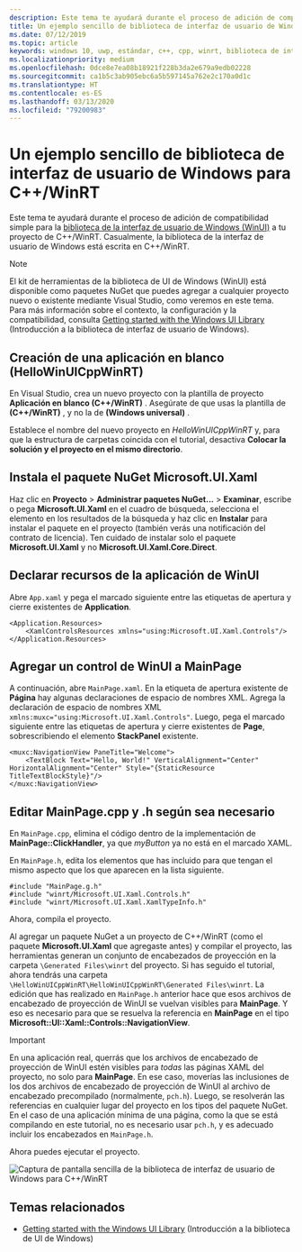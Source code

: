 ```yaml
---
description: Este tema te ayudará durante el proceso de adición de compatibilidad simple con WinUI en un proyecto de C++/WinRT.
title: Un ejemplo sencillo de biblioteca de interfaz de usuario de Windows para C++/WinRT
ms.date: 07/12/2019
ms.topic: article
keywords: windows 10, uwp, estándar, c++, cpp, winrt, biblioteca de interfaz de usuario de Windows, WinUI
ms.localizationpriority: medium
ms.openlocfilehash: 0dce8e7ea08b18921f228b3da2e679a9edb02228
ms.sourcegitcommit: ca1b5c3ab905ebc6a5b597145a762e2c170a0d1c
ms.translationtype: HT
ms.contentlocale: es-ES
ms.lasthandoff: 03/13/2020
ms.locfileid: "79200983"
---
```

# <a name="a-simple-cwinrt-windows-ui-library-example"></a>Un ejemplo sencillo de biblioteca de interfaz de usuario de Windows para C++/WinRT

Este tema te ayudará durante el proceso de adición de compatibilidad simple para la [biblioteca de la interfaz de usuario de Windows (WinUI)](https://github.com/Microsoft/microsoft-ui-xaml) a tu proyecto de C++/WinRT. Casualmente, la biblioteca de la interfaz de usuario de Windows está escrita en C++/WinRT.

> [!NOTE]
> El kit de herramientas de la biblioteca de UI de Windows (WinUI) está disponible como paquetes NuGet que puedes agregar a cualquier proyecto nuevo o existente mediante Visual Studio, como veremos en este tema. Para más información sobre el contexto, la configuración y la compatibilidad, consulta [Getting started with the Windows UI Library](/uwp/toolkits/winui/getting-started) (Introducción a la biblioteca de interfaz de usuario de Windows).

## <a name="create-a-blank-app-hellowinuicppwinrt"></a>Creación de una aplicación en blanco (HelloWinUICppWinRT)

En Visual Studio, crea un nuevo proyecto con la plantilla de proyecto **Aplicación en blanco (C++/WinRT)** . Asegúrate de que usas la plantilla de **(C++/WinRT)** , y no la de **(Windows universal)** .

Establece el nombre del nuevo proyecto en *HelloWinUICppWinRT* y, para que la estructura de carpetas coincida con el tutorial, desactiva **Colocar la solución y el proyecto en el mismo directorio**.

## <a name="install-the-microsoftuixaml-nuget-package"></a>Instala el paquete NuGet Microsoft.UI.Xaml

Haz clic en **Proyecto** \> **Administrar paquetes NuGet...** \> **Examinar**, escribe o pega **Microsoft.UI.Xaml** en el cuadro de búsqueda, selecciona el elemento en los resultados de la búsqueda y haz clic en **Instalar** para instalar el paquete en el proyecto (también verás una notificación del contrato de licencia). Ten cuidado de instalar solo el paquete **Microsoft.UI.Xaml** y no **Microsoft.UI.Xaml.Core.Direct**.

## <a name="declare-winui-application-resources"></a>Declarar recursos de la aplicación de WinUI

Abre `App.xaml` y pega el marcado siguiente entre las etiquetas de apertura y cierre existentes de **Application**.

```xaml
<Application.Resources>
    <XamlControlsResources xmlns="using:Microsoft.UI.Xaml.Controls"/>
</Application.Resources>
```

## <a name="add-a-winui-control-to-mainpage"></a>Agregar un control de WinUI a MainPage

A continuación, abre `MainPage.xaml`. En la etiqueta de apertura existente de **Página** hay algunas declaraciones de espacio de nombres XML. Agrega la declaración de espacio de nombres XML `xmlns:muxc="using:Microsoft.UI.Xaml.Controls"`. Luego, pega el marcado siguiente entre las etiquetas de apertura y cierre existentes de **Page**, sobrescribiendo el elemento **StackPanel** existente.

```xaml
<muxc:NavigationView PaneTitle="Welcome">
    <TextBlock Text="Hello, World!" VerticalAlignment="Center" HorizontalAlignment="Center" Style="{StaticResource TitleTextBlockStyle}"/>
</muxc:NavigationView>
```

## <a name="edit-mainpagecpp-and-h-as-necessary"></a>Editar MainPage.cpp y .h según sea necesario

En `MainPage.cpp`, elimina el código dentro de la implementación de **MainPage::ClickHandler**, ya que *myButton* ya no está en el marcado XAML.

En `MainPage.h`, edita los elementos que has incluido para que tengan el mismo aspecto que los que aparecen en la lista siguiente.

```cppwinrt
#include "MainPage.g.h"
#include "winrt/Microsoft.UI.Xaml.Controls.h"
#include "winrt/Microsoft.UI.Xaml.XamlTypeInfo.h"
```

Ahora, compila el proyecto.

Al agregar un paquete NuGet a un proyecto de C++/WinRT (como el paquete **Microsoft.UI.Xaml** que agregaste antes) y compilar el proyecto, las herramientas generan un conjunto de encabezados de proyección en la carpeta `\Generated Files\winrt` del proyecto. Si has seguido el tutorial, ahora tendrás una carpeta `\HelloWinUICppWinRT\HelloWinUICppWinRT\Generated Files\winrt`. La edición que has realizado en `MainPage.h` anterior hace que esos archivos de encabezado de proyección de WinUI se vuelvan visibles para **MainPage**. Y eso es necesario para que se resuelva la referencia en **MainPage** en el tipo **Microsoft::UI::Xaml::Controls::NavigationView**.

> [!IMPORTANT]
> En una aplicación real, querrás que los archivos de encabezado de proyección de WinUI estén visibles para *todas* las páginas XAML del proyecto, no solo para **MainPage**. En ese caso, moverías las inclusiones de los dos archivos de encabezado de proyección de WinUI al archivo de encabezado precompilado (normalmente, `pch.h`). Luego, se resolverán las referencias en cualquier lugar del proyecto en los tipos del paquete NuGet. En el caso de una aplicación mínima de una página, como la que se está compilando en este tutorial, no es necesario usar `pch.h`, y es adecuado incluir los encabezados en `MainPage.h`.

Ahora puedes ejecutar el proyecto.

![Captura de pantalla sencilla de la biblioteca de interfaz de usuario de Windows para C++/WinRT](images/winui.png)

## <a name="related-topics"></a>Temas relacionados
* [Getting started with the Windows UI Library](/uwp/toolkits/winui/getting-started) (Introducción a la biblioteca de UI de Windows)